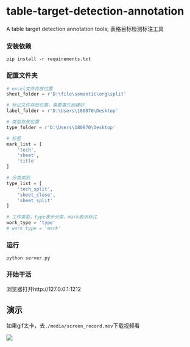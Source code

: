 # table-target-detection-annotation
A table target detection annotation tools; 表格目标检测标注工具

### 安装依赖
```shell script
pip install -r requirements.txt
```

### 配置文件夹
```python
# excel文件存放位置
sheet_folder = r'D:\file\semantic\org\split'

# 标记文件存放位置，需要事先创建好
label_folder = r'D:\Users\180870\Desktop'

# 类型存放位置
type_folder = r'D:\Users\180870\Desktop'

# 标签
mark_list = [
    'tech',
    'sheet',
    'title'
]

# 分类类别
type_list = [
    'tech_split',
    'sheet_close',
    'sheet_split'
]

# 工作类型，type表示分类，mark表示标注
work_type = 'type'
# work_type = 'mark'

```

### 运行
```shell script
python server.py
```

### 开始干活
浏览器打开http://127.0.0.1:1212

## 演示

如果gif太卡，去`./media/screen_record.mov`下载视频看

![](./media/screen_record.gif)